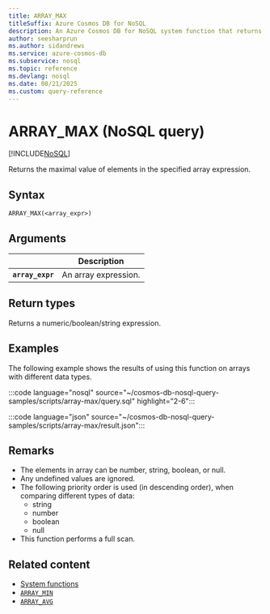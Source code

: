 ```yaml
---
title: ARRAY_MAX
titleSuffix: Azure Cosmos DB for NoSQL
description: An Azure Cosmos DB for NoSQL system function that returns the maximal value of elements in the specified array expression.
author: seesharprun
ms.author: sidandrews
ms.service: azure-cosmos-db
ms.subservice: nosql
ms.topic: reference
ms.devlang: nosql
ms.date: 08/21/2025
ms.custom: query-reference
---
```


# ARRAY_MAX (NoSQL query)

[!INCLUDE[NoSQL](../../includes/appliesto-nosql.md)]

Returns the maximal value of elements in the specified array expression.

## Syntax

```nosql
ARRAY_MAX(<array_expr>)  
```  

## Arguments

| | Description |
| --- | --- |
| **`array_expr`** | An array expression. |

## Return types

Returns a numeric/boolean/string expression.

## Examples

The following example shows the results of using this function on arrays with different data types.

:::code language="nosql" source="~/cosmos-db-nosql-query-samples/scripts/array-max/query.sql" highlight="2-6":::

:::code language="json" source="~/cosmos-db-nosql-query-samples/scripts/array-max/result.json":::

## Remarks

- The elements in array can be number, string, boolean, or null.
- Any undefined values are ignored.
- The following priority order is used (in descending order), when comparing different types of data:
  - string
  - number
  - boolean
  - null
- This function performs a full scan.

## Related content

- [System functions](system-functions.yml)
- [`ARRAY_MIN`](array-min.md)
- [`ARRAY_AVG`](array-avg.md)
